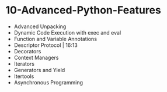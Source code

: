 # 10-Advanced-Python-Features

- Advanced Unpacking
- Dynamic Code Execution with exec and eval
- Function and Variable Annotations
- Descriptor Protocol | 16:13
- Decorators
- Context Managers
- Iterators
- Generators and Yield
- Itertools
- Asynchronous Programming